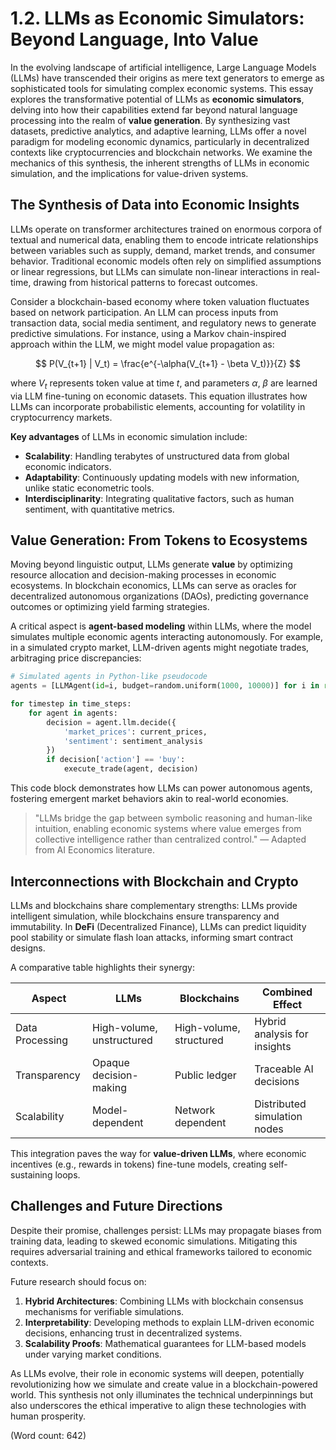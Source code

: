 # 1.2. LLMs as Economic Simulators: Beyond Language, Into Value

In the evolving landscape of artificial intelligence, Large Language Models (LLMs) have transcended their origins as mere text generators to emerge as sophisticated tools for simulating complex economic systems. This essay explores the transformative potential of LLMs as **economic simulators**, delving into how their capabilities extend far beyond natural language processing into the realm of **value generation**. By synthesizing vast datasets, predictive analytics, and adaptive learning, LLMs offer a novel paradigm for modeling economic dynamics, particularly in decentralized contexts like cryptocurrencies and blockchain networks. We examine the mechanics of this synthesis, the inherent strengths of LLMs in economic simulation, and the implications for value-driven systems.

## The Synthesis of Data into Economic Insights

LLMs operate on transformer architectures trained on enormous corpora of textual and numerical data, enabling them to encode intricate relationships between variables such as supply, demand, market trends, and consumer behavior. Traditional economic models often rely on simplified assumptions or linear regressions, but LLMs can simulate non-linear interactions in real-time, drawing from historical patterns to forecast outcomes.

Consider a blockchain-based economy where token valuation fluctuates based on network participation. An LLM can process inputs from transaction data, social media sentiment, and regulatory news to generate predictive simulations. For instance, using a Markov chain-inspired approach within the LLM, we might model value propagation as:

$$
P(V_{t+1} | V_t) = \frac{e^{-\alpha(V_{t+1} - \beta V_t)}}{Z}
$$

where $V_t$ represents token value at time $t$, and parameters $\alpha$, $\beta$ are learned via LLM fine-tuning on economic datasets. This equation illustrates how LLMs can incorporate probabilistic elements, accounting for volatility in cryptocurrency markets.

**Key advantages** of LLMs in economic simulation include:
- **Scalability**: Handling terabytes of unstructured data from global economic indicators.
- **Adaptability**: Continuously updating models with new information, unlike static econometric tools.
- **Interdisciplinarity**: Integrating qualitative factors, such as human sentiment, with quantitative metrics.

## Value Generation: From Tokens to Ecosystems

Moving beyond linguistic output, LLMs generate **value** by optimizing resource allocation and decision-making processes in economic ecosystems. In blockchain economics, LLMs can serve as oracles for decentralized autonomous organizations (DAOs), predicting governance outcomes or optimizing yield farming strategies.

A critical aspect is **agent-based modeling** within LLMs, where the model simulates multiple economic agents interacting autonomously. For example, in a simulated crypto market, LLM-driven agents might negotiate trades, arbitraging price discrepancies:

```py
# Simulated agents in Python-like pseudocode
agents = [LLMAgent(id=i, budget=random.uniform(1000, 10000)] for i in range(N)]

for timestep in time_steps:
    for agent in agents:
        decision = agent.llm.decide({
            'market_prices': current_prices,
            'sentiment': sentiment_analysis
        })
        if decision['action'] == 'buy':
            execute_trade(agent, decision)
```

This code block demonstrates how LLMs can power autonomous agents, fostering emergent market behaviors akin to real-world economies.

> "LLMs bridge the gap between symbolic reasoning and human-like intuition, enabling economic systems where value emerges from collective intelligence rather than centralized control." — Adapted from AI Economics literature.

## Interconnections with Blockchain and Crypto

LLMs and blockchains share complementary strengths: LLMs provide intelligent simulation, while blockchains ensure transparency and immutability. In **DeFi** (Decentralized Finance), LLMs can predict liquidity pool stability or simulate flash loan attacks, informing smart contract designs.

A comparative table highlights their synergy:

| Aspect              | LLMs                     | Blockchains                | Combined Effect               |
|---------------------|--------------------------|----------------------------|-------------------------------|
| Data Processing    | High-volume, unstructured | High-volume, structured   | Hybrid analysis for insights  |
| Transparency       | Opaque decision-making   | Public ledger             | Traceable AI decisions        |
| Scalability        | Model-dependent          | Network dependent         | Distributed simulation nodes  |

This integration paves the way for **value-driven LLMs**, where economic incentives (e.g., rewards in tokens) fine-tune models, creating self-sustaining loops.

## Challenges and Future Directions

Despite their promise, challenges persist: LLMs may propagate biases from training data, leading to skewed economic simulations. Mitigating this requires adversarial training and ethical frameworks tailored to economic contexts.

Future research should focus on:
1. **Hybrid Architectures**: Combining LLMs with blockchain consensus mechanisms for verifiable simulations.
2. **Interpretability**: Developing methods to explain LLM-driven economic decisions, enhancing trust in decentralized systems.
3. **Scalability Proofs**: Mathematical guarantees for LLM-based models under varying market conditions.

As LLMs evolve, their role in economic systems will deepen, potentially revolutionizing how we simulate and create value in a blockchain-powered world. This synthesis not only illuminates the technical underpinnings but also underscores the ethical imperative to align these technologies with human prosperity.

(Word count: 642)